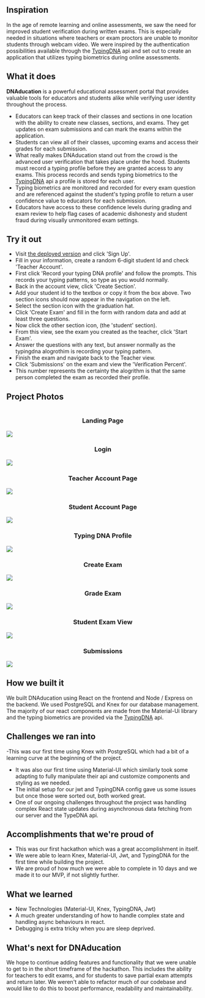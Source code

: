 ## Inspiration

In the age of remote learning and online assessments, we saw the need for improved student verification during written exams. This is especially needed in situations where teachers or exam proctors are unable to monitor students through webcam video. We were inspired by the authentication possibilities available through the [TypingDNA](https://www.typingdna.com/) api and set out to create an application that utilizes typing biometrics during online assessments.

## What it does

**DNAducation** is a powerful educational assessment portal that provides valuable tools for educators and students alike while verifying user identity throughout the process.

- Educators can keep track of their classes and sections in one location with the ability to create new classes, sections, and exams. They get updates on exam submissions and can mark the exams within the application.
- Students can view all of their classes, upcoming exams and access their grades for each submission.
- What really makes DNAducation stand out from the crowd is the advanced user verification that takes place under the hood. Students must record a typing profile before they are granted access to any exams. This process records and sends typing biometrics to the [TypingDNA](https://www.typingdna.com/) api a profile is stored for each user.
- Typing biometrics are monitored and recorded for every exam question and are referenced against the student's typing profile to return a user confidence value to educators for each submission.
- Educators have access to these confidence levels during grading and exam review to help flag cases of academic dishonesty and student fraud during visually unmonitored exam settings.

## Try it out

- Visit [the deployed version](https://dnaducation.herokuapp.com/) and click 'Sign Up'.
- Fill in your information, create a random 6-digit student Id and check 'Teacher Account'.
- First click 'Record your typing DNA profile' and follow the prompts. This records your typing patterns, so type as you would normally.
- Back in the account view, click 'Create Section'.
- Add your student id to the textbox or copy it from the box above. Two section icons should now appear in the navigation on the left.
- Select the section icon with the graduation hat.
- Click 'Create Exam' and fill in the form with random data and add at least three questions.
- Now click the other section icon, (the 'student' section).
- From this view, see the exam you created as the teacher, click 'Start Exam'.
- Answer the questions with any text, but answer normally as the typingdna alogrothim is recording your typing pattern.
- Finish the exam and navigate back to the Teacher view.
- Click 'Submissions' on the exam and view the 'Verification Percent'.
- This number represents the certainty the alogrithm is that the same person completed the exam as recorded their profile.

## Project Photos

<div style="display:flex; justify-content:center">
<h3 style="text-align:center">Landing Page</h3>
</div>
<img src="https://github.com/skendanavian/DNAducation/blob/main/docs/landingPage.png?raw=true">
<div style="display:flex; justify-content:center">
<h3 style="text-align:center">Login</h3>
</div>
<img src="https://github.com/skendanavian/DNAducation/blob/main/docs/login.png?raw=true">
<div style="display:flex; justify-content:center">
<h3 style="text-align:center">Teacher Account Page</h3>
</div>
<img src="https://github.com/skendanavian/DNAducation/blob/main/docs/teacherAccount.png?raw=true">
<div style="display:flex; justify-content:center">
<h3 style="text-align:center">Student Account Page</h3>
</div>
<img src="https://github.com/skendanavian/DNAducation/blob/main/docs/studentAccounts.png?raw=true">
<div style="display:flex; justify-content:center">
<h3 style="text-align:center">Typing DNA Profile</h3>
</div>
<img src="https://github.com/skendanavian/DNAducation/blob/main/docs/typingActive.png?raw=true">
<div style="display:flex; justify-content:center">
<h3 style="text-align:center">Create Exam</h3>
</div>
<img src="https://github.com/skendanavian/DNAducation/blob/main/docs/createExam1.png?raw=true">
<div style="display:flex; justify-content:center">
<h3 style="text-align:center">Grade Exam</h3>
</div>
<img src="https://github.com/skendanavian/DNAducation/blob/main/docs/gradeExam1.png?raw=true">
<div style="display:flex; justify-content:center">
<h3 style="text-align:center">Student Exam View</h3>
</div>
<img src="https://github.com/skendanavian/DNAducation/blob/main/docs/studentExamView.png?raw=true">
<div style="display:flex; justify-content:center">
<h3 style="text-align:center">Submissions</h3>
</div>
<img src="https://github.com/skendanavian/DNAducation/blob/main/docs/teacherSubmissions.png?raw=true">

## How we built it

We built DNAducation using React on the frontend and Node / Express on the backend. We used PostgreSQL and Knex for our database management. The majority of our react components are made from the Material-Ui library and the typing biometrics are provided via the [TypingDNA](https://www.typingdna.com/) api.

## Challenges we ran into

-This was our first time using Knex with PostgreSQL which had a bit of a learning curve at the beginning of the project.

- It was also our first time using Material-UI which similarly took some adapting to fully manipulate their api and customize components and styling as we needed.
- The initial setup for our jwt and TypingDNA config gave us some issues but once those were sorted out, both worked great.
- One of our ongoing challenges throughout the project was handling complex React state updates during asynchronous data fetching from our server and the TypeDNA api.

## Accomplishments that we're proud of

- This was our first hackathon which was a great accomplishment in itself.
- We were able to learn Knex, Material-UI, Jwt, and TypingDNA for the first time while building the project.
- We are proud of how much we were able to complete in 10 days and we made it to our MVP, if not slightly further.

## What we learned

- New Technologies (Material-UI, Knex, TypingDNA, Jwt)
- A much greater understanding of how to handle complex state and handling async behaviours in react.
- Debugging is extra tricky when you are sleep deprived.

## What's next for DNAducation

We hope to continue adding features and functionality that we were unable to get to in the short timeframe of the hackathon. This includes the ability for teachers to edit exams, and for students to save partial exam attempts and return later. We weren't able to refactor much of our codebase and would like to do this to boost performance, readability and maintainability.

